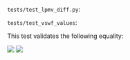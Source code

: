 
```tests/test_lpmv_diff.py```:



```tests/test_vswf_values```:

This test validates the following equality:

<img src="https://render.githubusercontent.com/render/math?math=2%20%5Cmathbf%7BF%7D_%7B%5Ctau%2Cl%2Cm%7D%5E%7B%281%29%7D%28%5Cmathbf%7Br%7D%29%20%3D%20%5Cmathbf%7BF%7D_%7B%5Ctau%2Cl%2Cm%7D%5E%7B%284%29%7D%28%5Cmathbf%7Br%7D%29%20%2B%20%5Cmathbf%7BF%7D_%7B%5Ctau%2Cl%2Cm%7D%5E%7B%283%29%7D%28%5Cmathbf%7Br%7D%29#gh-light-mode-only">
<img src="https://render.githubusercontent.com/render/math?math={\color{white}2%20%5Cmathbf%7BF%7D_%7B%5Ctau%2Cl%2Cm%7D%5E%7B%281%29%7D%28%5Cmathbf%7Br%7D%29%20%3D%20%5Cmathbf%7BF%7D_%7B%5Ctau%2Cl%2Cm%7D%5E%7B%284%29%7D%28%5Cmathbf%7Br%7D%29%20%2B%20%5Cmathbf%7BF%7D_%7B%5Ctau%2Cl%2Cm%7D%5E%7B%283%29%7D%28%5Cmathbf%7Br%7D%29}#gh-dark-mode-only">